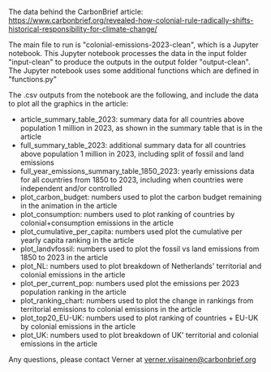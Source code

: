 The data behind the CarbonBrief article: https://www.carbonbrief.org/revealed-how-colonial-rule-radically-shifts-historical-responsibility-for-climate-change/

The main file to run is "colonial-emissions-2023-clean", which is a Jupyter notebook.
This Jupyter notebook processes the data in the input folder "input-clean" to produce the outputs in the output folder "output-clean".
The Jupyter notebook uses some additional functions which are defined in "functions.py"

The .csv outputs from the notebook are the following, and include the data to plot all the graphics in the article:
- article_summary_table_2023: summary data for all countries above population 1 million in 2023, as shown in the summary table that is in the article
- full_summary_table_2023: additional summary data for all countries above population 1 million in 2023, including split of fossil and land emissions
- full_year_emissions_summary_table_1850_2023: yearly emissions data for all countries from 1850 to 2023, including when countries were independent and/or controlled
- plot_carbon_budget: numbers used to plot the carbon budget remaining in the animation in the article
- plot_consumption: numbers used to plot ranking of countries by colonial+consumption emissions in the article
- plot_cumulative_per_capita: numbers used plot the cumulative per yearly capita ranking in the article
- plot_landvfossil: numbers used to plot the fossil vs land emissions from 1850 to 2023 in the article
- plot_NL: numbers used to plot breakdown of Netherlands' territorial and colonial emissions in the article
- plot_per_current_pop:  numbers used plot the emissions per 2023 population ranking in the article
- plot_ranking_chart: numbers used to plot the change in rankings from territorial emissions to colonial emissions in the article
- plot_top20_EU-UK: numbers used to plot ranking of countries + EU-UK by colonial emissions in the article
- plot_UK: numbers used to plot breakdown of UK' territorial and colonial emissions in the article

Any questions, please contact Verner at verner.viisainen@carbonbrief.org